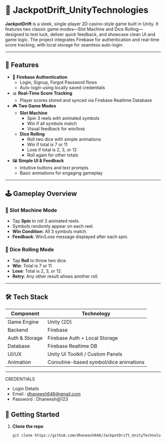 # 🎰 JackpotDrift_UnityTechnologies

**JackpotDrift** is a sleek, single-player 2D casino-style game built in Unity. It features two classic game modes—Slot Machine and Dice Rolling—designed to test luck, deliver quick feedback, and showcase clean UI and game logic. The project integrates Firebase for authentication and real-time score tracking, with local storage for seamless auto-login.

---

## 🧩 Features

- 🔐 **Firebase Authentication**
  - Login, Signup, Forgot Password flows
  - Auto-login using locally saved credentials
- 📊 **Real-Time Score Tracking**
  - Player scores stored and synced via Firebase Realtime Database
- 🎮 **Two Game Modes**
  - **Slot Machine**
    - Spin 3 reels with animated symbols
    - Win if all symbols match
    - Visual feedback for win/loss
  - **Dice Rolling**
    - Roll two dice with simple animations
    - Win if total is 7 or 11
    - Lose if total is 2, 3, or 12
    - Roll again for other totals
- 🖼️ **Simple UI & Feedback**
  - Intuitive buttons and text prompts
  - Basic animations for engaging gameplay

---

## 🕹️ Gameplay Overview

### 🎰 Slot Machine Mode
- Tap **Spin** to roll 3 animated reels.
- Symbols randomly appear on each reel.
- **Win Condition**: All 3 symbols match.
- **Feedback**: Win/Lose message displayed after each spin.

### 🎲 Dice Rolling Mode
- Tap **Roll** to throw two dice.
- **Win**: Total is 7 or 11.
- **Lose**: Total is 2, 3, or 12.
- **Retry**: Any other result allows another roll.

---

## 🛠️ Tech Stack

| Component         | Technology         |
|------------------|--------------------|
| Game Engine       | Unity (2D)         |
| Backend           | Firebase           |
| Auth & Storage    | Firebase Auth + Local Storage |
| Database          | Firebase Realtime DB |
| UI/UX             | Unity UI Toolkit / Custom Panels |
| Animation         | Coroutine-based symbol/dice animations |

---
CREDENTIALS
- Login Details
- Email : dhaneesh646@gmail.com
- Password : Dhaneesh@123

## 🚀 Getting Started

1. **Clone the repo**
   ```bash
   git clone https://github.com/dhaneesh646/JackpotDrift_UnityTechnologies.git


